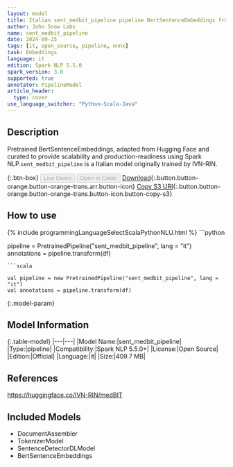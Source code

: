 ```yaml
---
layout: model
title: Italian sent_medbit_pipeline pipeline BertSentenceEmbeddings from IVN-RIN
author: John Snow Labs
name: sent_medbit_pipeline
date: 2024-09-25
tags: [it, open_source, pipeline, onnx]
task: Embeddings
language: it
edition: Spark NLP 5.5.0
spark_version: 3.0
supported: true
annotator: PipelineModel
article_header:
  type: cover
use_language_switcher: "Python-Scala-Java"
---
```


## Description

Pretrained BertSentenceEmbeddings, adapted from Hugging Face and curated to provide scalability and production-readiness using Spark NLP.`sent_medbit_pipeline` is a Italian model originally trained by IVN-RIN.

{:.btn-box}
<button class="button button-orange" disabled>Live Demo</button>
<button class="button button-orange" disabled>Open in Colab</button>
[Download](https://s3.amazonaws.com/auxdata.johnsnowlabs.com/public/models/sent_medbit_pipeline_it_5.5.0_3.0_1727248706567.zip){:.button.button-orange.button-orange-trans.arr.button-icon}
[Copy S3 URI](s3://auxdata.johnsnowlabs.com/public/models/sent_medbit_pipeline_it_5.5.0_3.0_1727248706567.zip){:.button.button-orange.button-orange-trans.button-icon.button-copy-s3}

## How to use



<div class="tabs-box" markdown="1">
{% include programmingLanguageSelectScalaPythonNLU.html %}
```python

pipeline = PretrainedPipeline("sent_medbit_pipeline", lang = "it")
annotations =  pipeline.transform(df)   

```
```scala

val pipeline = new PretrainedPipeline("sent_medbit_pipeline", lang = "it")
val annotations = pipeline.transform(df)

```
</div>

{:.model-param}
## Model Information

{:.table-model}
|---|---|
|Model Name:|sent_medbit_pipeline|
|Type:|pipeline|
|Compatibility:|Spark NLP 5.5.0+|
|License:|Open Source|
|Edition:|Official|
|Language:|it|
|Size:|409.7 MB|

## References

https://huggingface.co/IVN-RIN/medBIT

## Included Models

- DocumentAssembler
- TokenizerModel
- SentenceDetectorDLModel
- BertSentenceEmbeddings